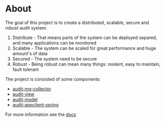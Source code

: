 # About

The goal of this project is to create a distributed, scalable, secure and robust audit system.

1. Distribute - That means parts of the system can be deployed separed, and many applications can be monitored
2. Scalable - The system can be scaled for great performance and huge amount's of data
3. Secured - The system need to be secure
4. Robust - Being robust can mean many things: resilent, easy to maintain, fault tolerant

The project is consisted of some components:

* [audit-mq-collector](https://github.com/atende/audit-mq-collector)
* [audit-view](https://github.com/atende/audit-view)
* [audit-model](https://github.com/atende/audit-model)
* [audit-appclient-spring](https://github.com/atende/audit-appclient-spring)

For more information see the [docs](./docs/index.md)

